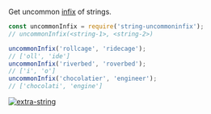 Get uncommon [infix] of strings.

```javascript
const uncommonInfix = require('string-uncommoninfix');
// uncommonInfix(<string-1>, <string-2>)

uncommonInfix('rollcage', 'ridecage');
// ['oll', 'ide']
uncommonInfix('riverbed', 'roverbed');
// ['i', 'o']
uncommonInfix('chocolatier', 'engineer');
// ['chocolati', 'engine']
```


[![extra-string](https://i.imgur.com/y4YVIau.jpg)](https://www.npmjs.com/package/extra-string)

[infix]: https://en.wikipedia.org/wiki/Infix
